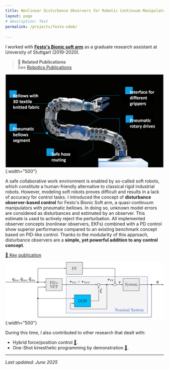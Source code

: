 ```yaml
---
title: Nonlinear Disturbance Observers for Robotic Continuum Manipulators
layout: page
# description: Test
permalink: /projects/festo-ndob/

---
```

I worked with **[Festo's Bionic soft arm](https://www.festo.com/us/en/e/about-festo/research-and-development/bionic-learning-network/bionic-grippers-and-soft-robots-id_33288/)** as a graduate research assistant at University of Stuttgart (2019-2020).

> 🔗 **Related Publications**  
> See [Robotics Publications](/publications/#robotics-publications)

![Festo BSA](/assets/img/research/festo-bsa.jpg){:width="500"}

A safe collaborative work environment is enabled by so-called soft robots, which constitute a human-friendly alternative to classical rigid industrial robots. However, modeling soft robots proves difficult and results in a lack of accuracy for control tasks.
I introduced the concept of **disturbance observer-based control** for Festo's Bionic Soft arm, a quasi-continuum manipulators with pneumatic bellows. In doing so, unknown model errors are considered as disturbances and estimated by an observer. This estimate is used to actively reject the perturbation. 
All implemented observer concepts (nonlinear observers, EKFs) combined with a PD control show superior performance compared to an existing benchmark concept based on PID-like control. Thanks to the modularity of this approach, disturbance observers are a **simple, yet powerful addition to any control concept**.

[📄 Key publication](https://doi.org/10.1016/j.mechatronics.2021.102518)

![NDOB Concept](/assets/img/research/ndob.jpg){:width="500"}

During this time, I also contributed to other research that dealt with:
- Hybrid force/position control [📄](https://doi.org/10.1515/auto-2020-0053).
- One-Shot kinesthetic programming by demonstration [📄](https://doi.org/10.1016/j.mechatronics.2020.102418).

---

_Last updated: June 2025_


